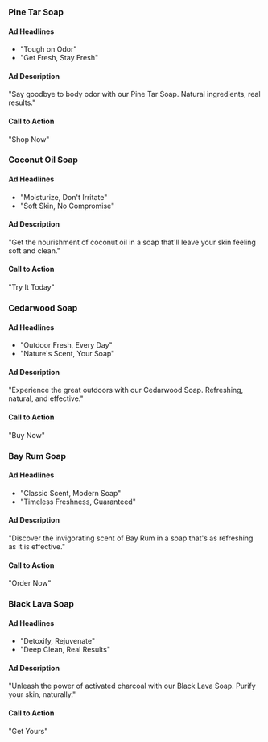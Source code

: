 ### Pine Tar Soap
#### Ad Headlines
* "Tough on Odor"
* "Get Fresh, Stay Fresh"

#### Ad Description
"Say goodbye to body odor with our Pine Tar Soap. Natural ingredients, real results."

#### Call to Action
"Shop Now"

### Coconut Oil Soap
#### Ad Headlines
* "Moisturize, Don't Irritate"
* "Soft Skin, No Compromise"

#### Ad Description
"Get the nourishment of coconut oil in a soap that'll leave your skin feeling soft and clean."

#### Call to Action
"Try It Today"

### Cedarwood Soap
#### Ad Headlines
* "Outdoor Fresh, Every Day"
* "Nature's Scent, Your Soap"

#### Ad Description
"Experience the great outdoors with our Cedarwood Soap. Refreshing, natural, and effective."

#### Call to Action
"Buy Now"

### Bay Rum Soap
#### Ad Headlines
* "Classic Scent, Modern Soap"
* "Timeless Freshness, Guaranteed"

#### Ad Description
"Discover the invigorating scent of Bay Rum in a soap that's as refreshing as it is effective."

#### Call to Action
"Order Now"

### Black Lava Soap
#### Ad Headlines
* "Detoxify, Rejuvenate"
* "Deep Clean, Real Results"

#### Ad Description
"Unleash the power of activated charcoal with our Black Lava Soap. Purify your skin, naturally."

#### Call to Action
"Get Yours"